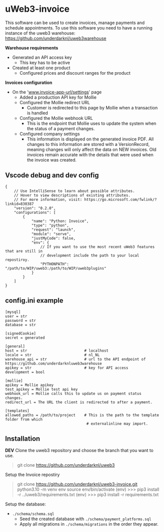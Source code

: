 # uWeb3-invoice

This software can be used to create invoices, manage payments and schedule appointments.
To use this software you need to have a running instance of the uweb3 warehouse: https://github.com/underdarknl/uweb3warehouse

**Warehouse requirements**
- Generated an API access key
  - This key has to be active
- Created at least one product
  -  Configured prices and discount ranges for the product

**Invoices configuration**
- On the 'www.invoice-app-url/settings' page
  - Added a production API key for Mollie
  - Configured the Mollie redirect URL
    - Customer is redirected to this page by Mollie when a transaction is handled
  - Configured the Mollie webhook URL
    - This is the endpoint that Mollie uses to update the system when the status of a payment changes.
  - Configured company settings
    - This information is displayed on the generated invoice PDF. All changes to this information are stored with a VersionRecord, meaning changes will only affect the data on NEW invoices. Old invoices remain accurate with the details that were used when the invoice was created.

## Vscode debug and dev config
```
{
    // Use IntelliSense to learn about possible attributes.
    // Hover to view descriptions of existing attributes.
    // For more information, visit: https://go.microsoft.com/fwlink/?linkid=830387
    "version": "0.2.0",
    "configurations": [
        {
            "name": "Python: Invoice",
            "type": "python",
            "request": "launch",
            "module": "serve",
            "justMyCode": false,
            "env": {
                // If you want to use the most recent uWeb3 features that are still in
                // development include the path to your local repostiroy.
                "PYTHONPATH": "/path/to/WIP/uweb3:/path/to/WIP/uweb3plugins"
            }
        }
    ]
}
```
## config.ini example
```
[mysql]
user = str
password = str
database = str

[signedCookie]
secret = generated

[general]
host = str                          # localhost
locale = str                        # nl_NL
warehouse_api = str                 # url to the API endpoint of https://github.com/underdarknluweb3warehouse
apikey = str                        # key for API access
development = bool

[mollie]
apikey = Mollie apikey
test_apikey = Mollie test api key
webhook_url = Mollie calls this to update us on payment status changes.
redirect_url = The URL the client is redirected to after a payment.

[templates]
allowed_paths = /path/to/project    # This is the path to the template folder from which
                                     # externalinline may import.

```

## Installation
**DEV**
Clone the uweb3 repository and choose the branch that you want to use.
> git clone https://github.com/underdarknl/uweb3

Setup the Invoice repostiry
> git clone https://github.com/underdarknl/uweb3-invoice.git
> python3.10 -m venv env
> source env/bin/activate
> (env) >>> pip3 install -r ../uweb3/requirements.txt
> (env) >>> pip3 install -r requirements.txt

Setup the database:
-  `./schema/schema.sql`
   -  Seed the created database with `./schema/payment_platforms.sql`
   -  Apply all migrations in `./schema/migrations` in the order they appear.
